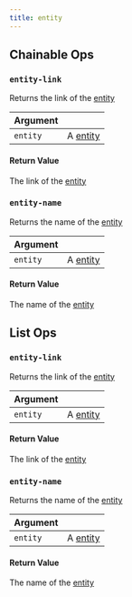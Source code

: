 ```yaml
---
title: entity
---
```

## Chainable Ops
<h3 id="entity-link"><code>entity-link</code></h3>

Returns the link of the [entity](entity/)

| Argument |  |
| :--- | :--- |
| `entity` | A [entity](entity/) |

#### Return Value
The link of the [entity](entity/)

<h3 id="entity-name"><code>entity-name</code></h3>

Returns the name of the [entity](entity/)

| Argument |  |
| :--- | :--- |
| `entity` | A [entity](entity/) |

#### Return Value
The name of the [entity](entity/)


## List Ops
<h3 id="entity-link"><code>entity-link</code></h3>

Returns the link of the [entity](entity/)

| Argument |  |
| :--- | :--- |
| `entity` | A [entity](entity/) |

#### Return Value
The link of the [entity](entity/)

<h3 id="entity-name"><code>entity-name</code></h3>

Returns the name of the [entity](entity/)

| Argument |  |
| :--- | :--- |
| `entity` | A [entity](entity/) |

#### Return Value
The name of the [entity](entity/)

